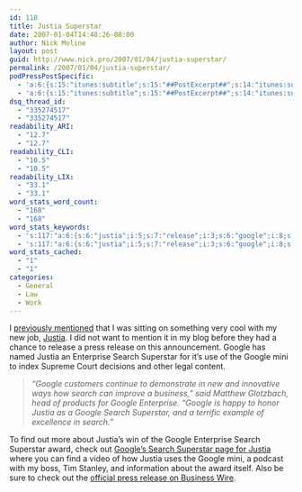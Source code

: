 ```yaml
---
id: 118
title: Justia Superstar
date: 2007-01-04T14:48:26-08:00
author: Nick Moline
layout: post
guid: http://www.nick.pro/2007/01/04/justia-superstar/
permalink: /2007/01/04/justia-superstar/
podPressPostSpecific:
  - 'a:6:{s:15:"itunes:subtitle";s:15:"##PostExcerpt##";s:14:"itunes:summary";s:15:"##PostExcerpt##";s:15:"itunes:keywords";s:17:"##WordPressCats##";s:13:"itunes:author";s:10:"##Global##";s:15:"itunes:explicit";s:7:"Default";s:12:"itunes:block";s:7:"Default";}'
  - 'a:6:{s:15:"itunes:subtitle";s:15:"##PostExcerpt##";s:14:"itunes:summary";s:15:"##PostExcerpt##";s:15:"itunes:keywords";s:17:"##WordPressCats##";s:13:"itunes:author";s:10:"##Global##";s:15:"itunes:explicit";s:7:"Default";s:12:"itunes:block";s:7:"Default";}'
dsq_thread_id:
  - "335274517"
  - "335274517"
readability_ARI:
  - "12.7"
  - "12.7"
readability_CLI:
  - "10.5"
  - "10.5"
readability_LIX:
  - "33.1"
  - "33.1"
word_stats_word_count:
  - "168"
  - "168"
word_stats_keywords:
  - 's:117:"a:6:{s:6:"justia";i:5;s:7:"release";i:3;s:6:"google";i:8;s:10:"enterprise";i:3;s:6:"search";i:6;s:9:"superstar";i:4;}";'
  - 's:117:"a:6:{s:6:"justia";i:5;s:7:"release";i:3;s:6:"google";i:8;s:10:"enterprise";i:3;s:6:"search";i:6;s:9:"superstar";i:4;}";'
word_stats_cached:
  - "1"
  - "1"
categories:
  - General
  - Law
  - Work
---
```

I [previously mentioned](/2006/12/19/california-here-i-come/ "Life Changes") that I was sitting on something very cool with my new job, <a target="_blank" href="http://www.justia.com/">Justia</a>. I did not want to mention it in my blog before they had a chance to release a press release on this announcement. Google has named Justia an Enterprise Search Superstar for it&#8217;s use of the Google mini to index Supreme Court decisions and other legal content.

> _&#8220;Google customers continue to demonstrate in new and innovative ways how search can improve a business,&#8221; said Matthew Glotzbach, head of products for Google Enterprise. &#8220;Google is happy to honor Justia as a Google Search Superstar, and a terrific example of excellence in search.&#8221;_

To find out more about Justia&#8217;s win of the Google Enterprise Search Superstar award, check out <a title="Google Enterprise Search Superstar Awards - Justia Inc." target="_blank" href="http://www.google.com/enterprise/superstars/justia.html">Google&#8217;s Search Superstar page for Justia</a> where you can find a video of how Justia uses the Google mini, a podcast with my boss, Tim Stanley, and information about the award itself. Also be sure to check out the <a target="_blank" title="Justia Receives Google Enterprise Search Superstar Award" href="http://home.businesswire.com/portal/site/google/index.jsp?ndmViewId=news_view&newsId=20070104005381&newsLang=en" class="broken_link">official press release on Business Wire</a>.